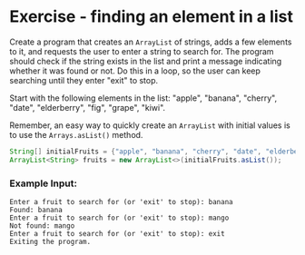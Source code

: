 # Exercise - finding an element in a list

Create a program that creates an `ArrayList` of strings, adds a few elements to it, and requests the user to enter a string to search for. The program should check if the string exists in the list and print a message indicating whether it was found or not. Do this in a loop, so the user can keep searching until they enter "exit" to stop.

Start with the following elements in the list: "apple", "banana", "cherry", "date", "elderberry", "fig", "grape", "kiwi".

Remember, an easy way to quickly create an `ArrayList` with initial values is to use the `Arrays.asList()` method.

```java
String[] initialFruits = {"apple", "banana", "cherry", "date", "elderberry", "fig", "grape", "kiwi"};
ArrayList<String> fruits = new ArrayList<>(initialFruits.asList());
```

### Example Input:
```
Enter a fruit to search for (or 'exit' to stop): banana
Found: banana
Enter a fruit to search for (or 'exit' to stop): mango
Not found: mango
Enter a fruit to search for (or 'exit' to stop): exit
Exiting the program.
```

